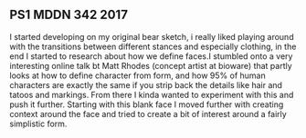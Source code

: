 ## PS1 MDDN 342 2017

I started developing on my original bear sketch, i really liked playing around with the transitions between different stances and especially clothing, in the end I started to research about how we define faces.I stumbled onto a very interesting online talk bt Matt Rhodes (concept artist at bioware) that partly looks at how to define character from form, and how 95% of human characters are exactly the same if you strip back the details like hair and tatoos and markings. From there I kinda wanted to experiment with this and push it further.
Starting with this blank face I moved further with creating context around the face and tried to create a bit of interest around a fairly simplistic form.

